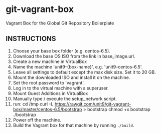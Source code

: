 git-vagrant-box
===============

Vagrant Box for the Global Git Repository Boilerplate

INSTRUCTIONS
------------

1. Choose your base box folder (e.g. centos-6.5).
2. Download the base OS ISO from the link in base_image.url.
3. Create a new machine in VirtualBox
4. Name the machine 'unit9-{box-name}', e.g. 'unit9-centos-6.5'.
5. Leave all settings to default except the max disk size. Set it to 20 GB.
6. Mount the downloaded ISO and install it on the machine.
7. Set the root password to 'vagrant'.
8. Log in to the virtual machine with a superuser.
9. Mount Guest Additions in VirtualBox
10. Manually type / execute the setup_network script.
11. run:
cd /tmp
curl -L https://rawgit.com/unit9/git-vagrant-box/master/centos-6.5/bootstrap > bootstrap
chmod +x bootstrap
./bootstrap
12. Power off the machine.
13. Build the Vagrant box for that machine by running `./build`.
